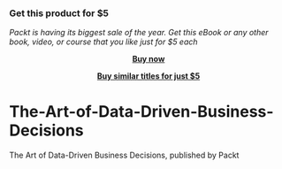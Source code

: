 
### Get this product for $5

<i>Packt is having its biggest sale of the year. Get this eBook or any other book, video, or course that you like just for $5 each</i>


<b><p align='center'>[Buy now](https://packt.link/9781804611036)</p></b>


<b><p align='center'>[Buy similar titles for just $5](https://subscription.packtpub.com/search)</p></b>


# The-Art-of-Data-Driven-Business-Decisions
The Art of Data-Driven Business Decisions, published by Packt
